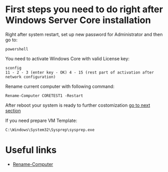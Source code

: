 # First steps you need to do right after Windows Server Core installation

Right after system restart, set up new password for Administrator and then go to:
```
powershell
```
You need to activate Windows Core with valid License key:
```
sconfig
11 - 2 - 3 (enter key - OK) 4 - 15 (rest part of activation after network configuration)
```
Rename current computer with following command:
```
Rename-Computer CORETEST1 -Restart
```
After reboot your system is ready to further costomization
[go to next section](/2_networkConfiguration.md)

If you need prepare VM Template:
```
C:\Windows\System32\Sysprep\sysprep.exe
```

# Useful links

* [Rename-Computer][def]

[def]: https://learn.microsoft.com/ru-ru/powershell/module/microsoft.powershell.management/rename-computer